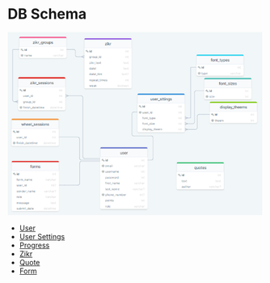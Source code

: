 # DB Schema

![db_schema](./img/schema.png)

- [User][]
- [User Settings][]
- [Progress][]
- [Zikr][]
- [Quote][]
- [Form][]

[User]: ./user.md
[User Settings]: ./user_settings.md
[Progress]: ./progress.md
[Zikr]: ./zikr.md
[Quote]: ./quote.md
[Form]: ./form.md
